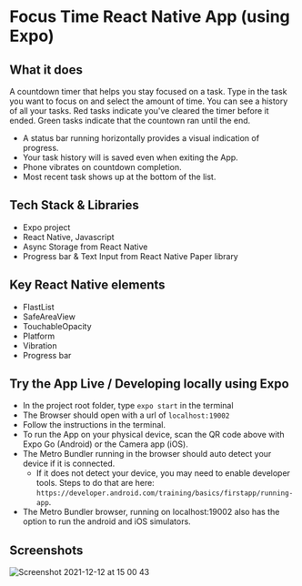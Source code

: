 # Focus Time React Native App (using Expo)

## What it does
A countdown timer that helps you stay focused on a task. Type in the task you want to focus on and select the amount of time. You can see a history of all your tasks. Red tasks indicate you've cleared the timer before it ended. Green tasks indicate that the countown ran until the end. 

- A status bar running horizontally provides a visual indication of progress. 
- Your task history will is saved even when exiting the App. 
- Phone vibrates on countdown completion. 
- Most recent task shows up at the bottom of the list.

## Tech Stack & Libraries
- Expo project
- React Native, Javascript
- Async Storage from React Native
- Progress bar & Text Input from React Native Paper library

## Key React Native elements
- FlastList
- SafeAreaView
- TouchableOpacity
- Platform
- Vibration
- Progress bar

## Try the App Live / Developing locally using Expo
- In the project root folder, type `expo start` in the terminal
- The Browser should open with a url of `localhost:19002` 
- Follow the instructions in the terminal.
- To run the App on your physical device, scan the QR code above with Expo Go (Android) or the Camera app (iOS). 
- The Metro Bundler running in the browser should auto detect your device if it is connected. 
  - If it does not detect your device, you may need to enable developer tools. Steps to do that are here: `https://developer.android.com/training/basics/firstapp/running-app`.
- The Metro Bundler browser, running on localhost:19002 also has the option to run the android and iOS simulators.

## Screenshots
![Screenshot 2021-12-12 at 15 00 43](https://user-images.githubusercontent.com/28805811/145717563-5424952c-7b36-42de-a3c0-2f3e8c983eb7.png)



